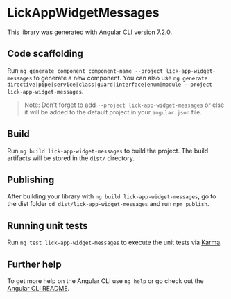 # LickAppWidgetMessages

This library was generated with [Angular CLI](https://github.com/angular/angular-cli) version 7.2.0.

## Code scaffolding

Run `ng generate component component-name --project lick-app-widget-messages` to generate a new component. You can also use `ng generate directive|pipe|service|class|guard|interface|enum|module --project lick-app-widget-messages`.
> Note: Don't forget to add `--project lick-app-widget-messages` or else it will be added to the default project in your `angular.json` file. 

## Build

Run `ng build lick-app-widget-messages` to build the project. The build artifacts will be stored in the `dist/` directory.

## Publishing

After building your library with `ng build lick-app-widget-messages`, go to the dist folder `cd dist/lick-app-widget-messages` and run `npm publish`.

## Running unit tests

Run `ng test lick-app-widget-messages` to execute the unit tests via [Karma](https://karma-runner.github.io).

## Further help

To get more help on the Angular CLI use `ng help` or go check out the [Angular CLI README](https://github.com/angular/angular-cli/blob/master/README.md).
